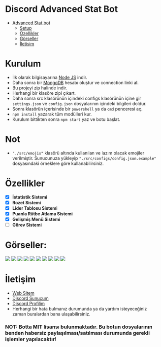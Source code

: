 # Discord Advanced Stat Bot

- [Advanced Stat bot](#discord-advanced-stat-bot)
  - [Setup](#kurulum)
  - [Özellikler](#özellikler)
  - [Görseller](#görseller)
  - [İletişim](#i̇letişim)

# Kurulum
* İlk olarak bilgisayarına [Node JS](https://nodejs.org/tr/) indir.
* Daha sonra bir [MongoDB](http://mongodb.com) hesabı oluştur ve connection linki al.
* Bu projeyi zip halinde indir.
* Herhangi bir klasöre zipi çıkart.
* Daha sonra src klasörünün içindeki configs klasörünün içine gir `settings.json` ve `config.json` dosyalarının içindeki bilgileri doldur.
* Sonra klasörün içerisinde bir `powershell` ya da `cmd` penceresi aç.
* ```npm install``` yazarak tüm modülleri kur.
* Kurulum bittikten sonra ```npm start``` yaz ve botu başlat.

# Not
* `"./src/emojis"` klasörü altında kullanılan ve lazım olacak emojiler verilmiştir. Sunucunuza yükleyip `"./src/configs/config.json.example"` dosyasındaki örneklere göre kullanabilirsiniz.

# Özellikler
- [x] **İstatistik Sistemi**
- [x] **Rozet Sistemi**
- [x] **Lider Tablosu Sistemi**
- [x] **Puanla Rütbe Atlama Sistemi**
- [x] **Gelişmiş Menü Sistemi**
- [ ] **Görev Sistemi**

# Görseller:
<img src="./src/images/1.png" />
<img src="./src/images/2.png" />
<img src="./src/images/3.png" />
<img src="./src/images/4.png" />
<img src="./src/images/5.png" />
<img src="./src/images/6.png" />
<img src="./src/images/7.png" />
<img src="./src/images/8.png" />
<img src="./src/images/9.png" />
<img src="./src/images/10.png" />

# İletişim
* [Web Sitem](https://eresbos.dev)
* [Discord Sunucum](https://discord.gg/ZS2TKFFadZ)
* [Discord Profilim](https://discord.com/users/350976460313329665)
* Herhangi bir hata bulmanız durumunda ya da yardım isteyeceğiniz zaman buralardan bana ulaşabilirsiniz.

### NOT: Botta MIT lisansı bulunmaktadır. Bu botun dosyalarının benden habersiz paylaşılması/satılması durumunda gerekli işlemler yapılacaktır!
